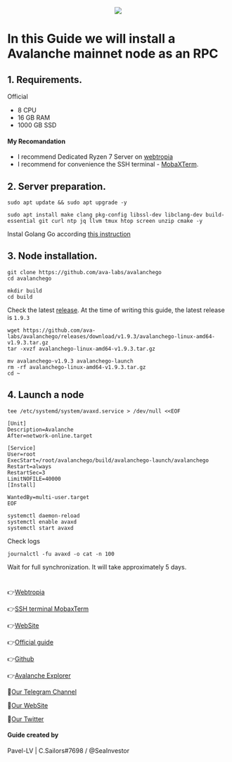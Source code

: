 <p align="center">
 <img src="https://i.ibb.co/fqcYJXC/Avalanche.jpg"/></a>
</p>

# In this Guide we will install a Avalanche mainnet node as an RPC

## 1. Requirements.
Official 
- 8 CPU
- 16 GB RAM
- 1000 GB SSD
#### My Recomandation
- I recommend Dedicated Ryzen 7 Server on [webtropia](https://www.webtropia.com/?kwk=255074042020228216158042)
- I recommend for convenience the SSH terminal - [MobaXTerm](https://mobaxterm.mobatek.net/download.html).

## 2. Server preparation.
```
sudo apt update && sudo apt upgrade -y
```
```
sudo apt install make clang pkg-config libssl-dev libclang-dev build-essential git curl ntp jq llvm tmux htop screen unzip cmake -y
```
Instal Golang Go according [this instruction](https://github.com/CryptoSailors/Tools/tree/main/Install%20Golang%20%22Go%22)

## 3. Node installation.
```
git clone https://github.com/ava-labs/avalanchego
cd avalanchego
```
```
mkdir build
cd build
```
Check the latest [release](https://github.com/ava-labs/avalanchego/tags). At the time of writing this guide, the latest release is `1.9.3`
```
wget https://github.com/ava-labs/avalanchego/releases/download/v1.9.3/avalanchego-linux-amd64-v1.9.3.tar.gz
tar -xvzf avalanchego-linux-amd64-v1.9.3.tar.gz
```
```
mv avalanchego-v1.9.3 avalanchego-launch
rm -rf avalanchego-linux-amd64-v1.9.3.tar.gz
cd ~ 
```

## 4. Launch a node
```
tee /etc/systemd/system/avaxd.service > /dev/null <<EOF

[Unit]
Description=Avalanche
After=network-online.target

[Service]
User=root
ExecStart=/root/avalanchego/build/avalanchego-launch/avalanchego
Restart=always
RestartSec=3
LimitNOFILE=40000
[Install]

WantedBy=multi-user.target
EOF
```
```
systemctl daemon-reload
systemctl enable avaxd
systemctl start avaxd
```
Check logs
```
journalctl -fu avaxd -o cat -n 100
```
Wait for full synchronization. It will take approximately 5 days.

#
👉[Webtropia](https://www.webtropia.com/?kwk=255074042020228216158042)

👉[SSH terminal MobaxTerm](https://mobaxterm.mobatek.net/download.html)

👉[WebSite](https://www.avax.network/community)

👉[Official guide](https://docs.avax.network/nodes/build/run-avalanche-node-manually)

👉[Github](https://github.com/ava-labs)

👉[Avalanche Explorer](https://snowtrace.io/)

🔰[Our Telegram Channel](https://t.me/CryptoSailorsAnn)

🔰[Our WebSite](cryptosailors.tech)

🔰[Our Twitter](https://twitter.com/Crypto_Sailors)

#### Guide created by 
Pavel-LV | C.Sailors#7698 / @SeaInvestor
